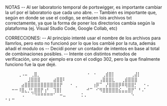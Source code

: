 NOTAS
-- Al ser laboratorio temporal de portswigger, es importante cambiar la url por el laboratorio que cada uno abre.
-- También es importante que, según en donde se use el codigo, se enlacen lois archivos txt correctamente, ya que la forma de poner los directorios cambia según la plataforma (ej. Visual Studio Code, Google Collab, etc)

CORRECCIONES:
-- Al principio intenté usar el nombre de los archivos para llamrlos, pero esto no funcionó por lo que los cambié por la ruta, además añadí el modulo os
-- Decidí poner un contador de intentos en base al total de combinaciones posibles.
-- Intente con distintos metodos de verificación, uno por ejemplo era con el codigo 302, pero la que finalmente funciono fue la que dejé.

⠀⠀⠀⠀⢀⠠⠤⠀⢀⣿⡀⠀⠀⠀⠀⠀⠀⠀⠀⠀⠀⠀⠀
⠀⠀⠐⠀⠐⠀⠀⢀⣾⣿⡇⠀⠀⠀⠀⠀⢀⣼⡇⠀⠀⠀⠀
⠀⠀⠀⠀⠀⠀⠀⣸⣿⣿⣿⠀⠀⠀⠀⣴⣿⣿⠇⠀⠀⠀⠀
⠀⠀⠀⠀⠀⠀⢠⣿⣿⣿⣇⠀⠀⢀⣾⣿⣿⣿⠀⠀⠀⠀⠀
⠀⠀⠀⠀⠀⣴⣿⣿⣿⣿⣿⣿⣿⣿⣿⣿⣿⡟⠀⠀⠐⠀⡀
⠀⠀⠀⠀⢰⡿⠉⠀⡜⣿⣿⣿⡿⠿⢿⣿⣿⡃⠀⠀⠂⠄⠀
⠀⠀⠒⠒⠸⣿⣄⡘⣃⣿⣿⡟⢰⠃⠀⢹⣿⡇⠀⠀⠀⠀⠀
⠀⠀⠚⠉⠀⠊⠻⣿⣿⣿⣿⣿⣮⣤⣤⣿⡟⠁⠘⠠⠁⠀⠀
⠀⠀⠀⠀⠀⠠⠀⠀⠈⠙⠛⠛⠛⠛⠛⠁⠀⠒⠤⠀⠀⠀⠀
⠨⠠⠀⠀⠀⠀⠀⠀⠀⠀⠀⠀⠀⠀⠀⠀⠑⠀⠀⠀⠀⠀⠀
⠁⠃⠉⠀⠀⠀⠀⠀⠀⠀⠀⠀⠀⠀⠀⠀⠀⠀⠀⠀⠀⠀⠀⠀⠀⠀⠀⠀⠀⠀⠀⠀⠀⠀⠀⠀⠀⠀⠀⠀⠀⠀
⠀⠀   ⠀⠀
